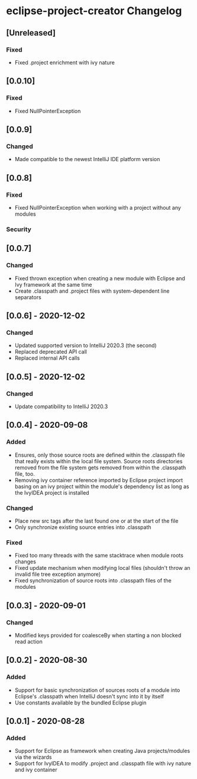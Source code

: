 <!-- Keep a Changelog guide -> https://keepachangelog.com -->

# eclipse-project-creator Changelog

## [Unreleased]

### Fixed

- Fixed .project enrichment with ivy nature

## [0.0.10]

### Fixed

- Fixed NullPointerException

## [0.0.9]

### Changed

- Made compatible to the newest IntelliJ IDE platform version

## [0.0.8]

### Fixed

- Fixed NullPointerException when working with a project without any modules

### Security
## [0.0.7]

### Changed

- Fixed thrown exception when creating a new module with Eclipse and Ivy framework at the same time
- Create .classpath and .project files with system-dependent line separators

## [0.0.6] - 2020-12-02

### Changed

- Updated supported version to IntelliJ 2020.3 (the second)
- Replaced deprecated API call
- Replaced internal API calls

## [0.0.5] - 2020-12-02

### Changed

- Update compatibility to IntelliJ 2020.3

## [0.0.4] - 2020-09-08

### Added

- Ensures, only those source roots are defined within the .classpath file that really exists within the local file system. Source roots directories removed from the file system gets removed from within
the .classpath file, too.
- Removing ivy container reference imported by Eclipse project import basing on an ivy project within the module's dependency list as long as the IvyIDEA project is installed

### Changed

- Place new src tags after the last found one or at the start of the file
- Only synchronize existing source entries into .classpath

### Fixed

- Fixed too many threads with the same stacktrace when module roots changes
- Fixed update mechanism when modifying local files (shouldn't throw an invalid file tree exception anymore)
- Fixed synchronization of source roots into .classpath files of the modules

## [0.0.3] - 2020-09-01

### Changed

- Modified keys provided for coalesceBy when starting a non blocked read action 

## [0.0.2] - 2020-08-30

### Added

- Support for basic synchronization of sources roots of a module into Eclipse's .classpath when IntelliJ doesn't sync into it by itself
- Use constants available by the bundled Eclipse plugin

## [0.0.1] - 2020-08-28

### Added
- Support for Eclipse as framework when creating Java projects/modules via the wizards
- Support for IvyIDEA to modify .project and .classpath file with ivy nature and ivy container
